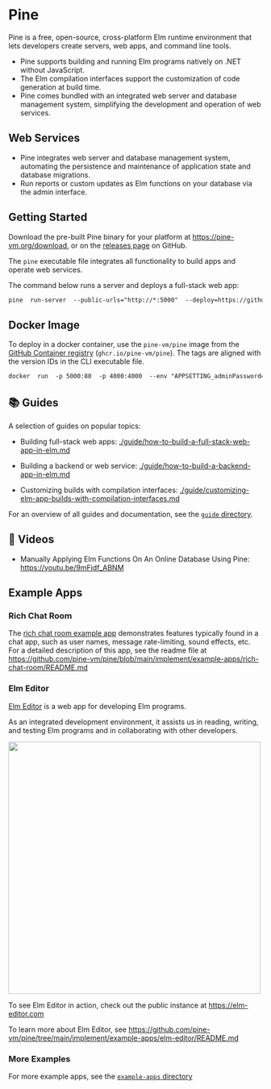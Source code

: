 # Pine

Pine is a free, open-source, cross-platform Elm runtime environment that lets developers create servers, web apps, and command line tools.

+ Pine supports building and running Elm programs natively on .NET without JavaScript.
+ The Elm compilation interfaces support the customization of code generation at build time.
+ Pine comes bundled with an integrated web server and database management system, simplifying the development and operation of web services.

## Web Services

+ Pine integrates web server and database management system, automating the persistence and maintenance of application state and database migrations.
+ Run reports or custom updates as Elm functions on your database via the admin interface.

## Getting Started

Download the pre-built Pine binary for your platform at <https://pine-vm.org/download>, or on the [releases page](https://github.com/pine-vm/pine/releases) on GitHub.

The `pine` executable file integrates all functionality to build apps and operate web services.

The command below runs a server and deploys a full-stack web app:

```txt
pine  run-server  --public-urls="http://*:5000"  --deploy=https://github.com/pine-vm/pine/tree/3a5c9d0052ab344984bafa5094d2debc3ad1ecb7/implement/example-apps/docker-image-default-app
```


## Docker Image

To deploy in a docker container, use the `pine-vm/pine` image from the [GitHub Container registry](https://github.com/pine-vm/pine/pkgs/container/pine) (`ghcr.io/pine-vm/pine`). The tags are aligned with the version IDs in the CLI executable file.

```txt
docker  run  -p 5000:80  -p 4000:4000  --env "APPSETTING_adminPassword=test"  ghcr.io/pine-vm/pine
```


## 📚 Guides

A selection of guides on popular topics:

+ Building full-stack web apps: [./guide/how-to-build-a-full-stack-web-app-in-elm.md](./guide/how-to-build-a-full-stack-web-app-in-elm.md)

+ Building a backend or web service: [./guide/how-to-build-a-backend-app-in-elm.md](./guide/how-to-build-a-backend-app-in-elm.md)

+ Customizing builds with compilation interfaces: [./guide/customizing-elm-app-builds-with-compilation-interfaces.md](./guide/customizing-elm-app-builds-with-compilation-interfaces.md)

For an overview of all guides and documentation, see the [`guide` directory](./guide/).

## 🎥 Videos

+ Manually Applying Elm Functions On An Online Database Using Pine: <https://youtu.be/9mFjdf_ABNM>

## Example Apps

### Rich Chat Room

The [rich chat room example app](https://github.com/pine-vm/pine/tree/main/implement/example-apps/rich-chat-room) demonstrates features typically found in a chat app, such as user names, message rate-limiting, sound effects, etc.
For a detailed description of this app, see the readme file at <https://github.com/pine-vm/pine/blob/main/implement/example-apps/rich-chat-room/README.md>

### Elm Editor

[Elm Editor](https://github.com/pine-vm/pine/tree/main/implement/example-apps/elm-editor) is a web app for developing Elm programs.

As an integrated development environment, it assists us in reading, writing, and testing Elm programs and in collaborating with other developers.

<a href="https://github.com/pine-vm/pine/tree/main/implement/example-apps/elm-editor/README.md">
<img src="./guide/image/2021-03-17-elm-editor-user-interface.png" width="500" />
</a>

To see Elm Editor in action, check out the public instance at https://elm-editor.com

To learn more about Elm Editor, see <https://github.com/pine-vm/pine/tree/main/implement/example-apps/elm-editor/README.md>

### More Examples

For more example apps, see the [`example-apps` directory](./implement/example-apps/)
